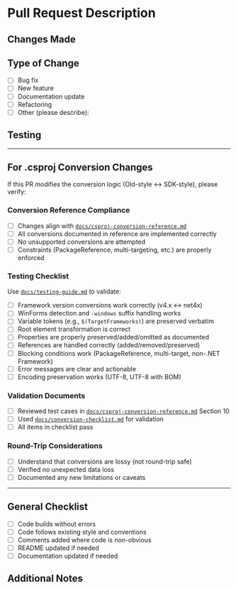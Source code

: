 # Pull Request Description

## Changes Made
<!-- Describe the changes in this PR -->

## Type of Change
- [ ] Bug fix
- [ ] New feature
- [ ] Documentation update
- [ ] Refactoring
- [ ] Other (please describe):

## Testing
<!-- Describe how you tested these changes -->

---

## For .csproj Conversion Changes

If this PR modifies the conversion logic (Old-style ↔ SDK-style), please verify:

### Conversion Reference Compliance
- [ ] Changes align with [`docs/csproj-conversion-reference.md`](../docs/csproj-conversion-reference.md)
- [ ] All conversions documented in reference are implemented correctly
- [ ] No unsupported conversions are attempted
- [ ] Constraints (PackageReference, multi-targeting, etc.) are properly enforced

### Testing Checklist
Use [`docs/testing-guide.md`](../docs/testing-guide.md) to validate:
- [ ] Framework version conversions work correctly (v4.x ↔ net4x)
- [ ] WinForms detection and `-windows` suffix handling works
- [ ] Variable tokens (e.g., `$(TargetFrameworks)`) are preserved verbatim
- [ ] Root element transformation is correct
- [ ] Properties are properly preserved/added/omitted as documented
- [ ] References are handled correctly (added/removed/preserved)
- [ ] Blocking conditions work (PackageReference, multi-target, non-.NET Framework)
- [ ] Error messages are clear and actionable
- [ ] Encoding preservation works (UTF-8, UTF-8 with BOM)

### Validation Documents
- [ ] Reviewed test cases in [`docs/csproj-conversion-reference.md`](../docs/csproj-conversion-reference.md) Section 10
- [ ] Used [`docs/conversion-checklist.md`](../docs/conversion-checklist.md) for validation
- [ ] All items in checklist pass

### Round-Trip Considerations
- [ ] Understand that conversions are lossy (not round-trip safe)
- [ ] Verified no unexpected data loss
- [ ] Documented any new limitations or caveats

---

## General Checklist
- [ ] Code builds without errors
- [ ] Code follows existing style and conventions
- [ ] Comments added where code is non-obvious
- [ ] README updated if needed
- [ ] Documentation updated if needed

## Additional Notes
<!-- Any additional information, context, or screenshots -->
